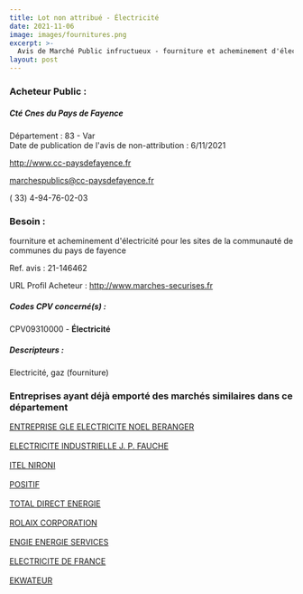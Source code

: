```yaml
---
title: Lot non attribué - Électricité
date: 2021-11-06
image: images/fournitures.png
excerpt: >-
  Avis de Marché Public infructueux - fourniture et acheminement d'électricité pour les sites de la communauté de communes du pays de fayence
layout: post
---
```


### Acheteur Public :
##### Cté Cnes du Pays de Fayence
Département : 83 - Var<br/>
Date de publication de l'avis de non-attribution : 6/11/2021


http://www.cc-paysdefayence.fr

marchespublics@cc-paysdefayence.fr

( 33) 4-94-76-02-03
### Besoin :

fourniture et acheminement d'électricité pour les sites de la communauté de communes du pays de fayence

Ref. avis : 21-146462

URL Profil Acheteur : http://www.marches-securises.fr

##### Codes CPV concerné(s) :
CPV09310000 - **Électricité** <br/>

##### Descripteurs :
Electricité, gaz (fourniture) <br/>

### Entreprises ayant déjà emporté des marchés similaires dans ce département
<a href="/entreprise-543/siren-072802689">ENTREPRISE GLE ELECTRICITE NOEL BERANGER</a><br/><br/>
<a href="/entreprise-544/siren-308250570">ELECTRICITE INDUSTRIELLE J. P. FAUCHE</a><br/><br/>
<a href="/entreprise-546/siren-321131575">ITEL NIRONI</a><br/><br/>
<a href="/entreprise-552/siren-383625696">POSITIF</a><br/><br/>
<a href="/entreprise-561/siren-442395448">TOTAL DIRECT ENERGIE</a><br/><br/>
<a href="/entreprise-570/siren-524799152">ROLAIX CORPORATION</a><br/><br/>
<a href="/entreprise-572/siren-552046955">ENGIE ENERGIE SERVICES</a><br/><br/>
<a href="/entreprise-572/siren-552081317">ELECTRICITE DE FRANCE</a><br/><br/>
<a href="/entreprise-578/siren-814450151">EKWATEUR</a><br/><br/>
